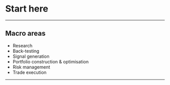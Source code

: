 # Start here
***

## Macro areas
- Research
- Back-testing
- Signal generation
- Portfolio construction & optimisation
- Risk management
- Trade execution
***


